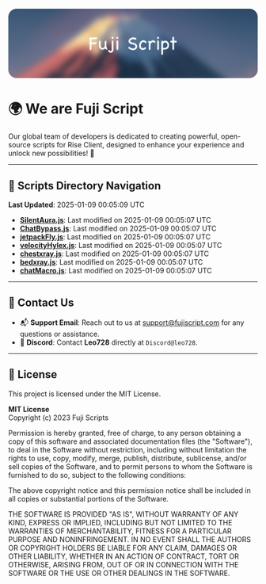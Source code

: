 ![Banner](.github/b.webp)

# 🌍 **We are Fuji Script**

Our global team of developers is dedicated to creating powerful, open-source scripts for Rise Client, designed to enhance your experience and unlock new possibilities! 🌟

---
<!-- SCRIPTS_NAVIGATION_START -->
## 📂 **Scripts Directory Navigation**

**Last Updated**: 2025-01-09 00:05:09 UTC

- **[SilentAura.js](scripts/SilentAura.js)**: Last modified on 2025-01-09 00:05:07 UTC
- **[ChatBypass.js](scripts/ChatBypass.js)**: Last modified on 2025-01-09 00:05:07 UTC
- **[jetpackFly.js](scripts/jetpackFly.js)**: Last modified on 2025-01-09 00:05:07 UTC
- **[velocityHylex.js](scripts/velocityHylex.js)**: Last modified on 2025-01-09 00:05:07 UTC
- **[chestxray.js](scripts/chestxray.js)**: Last modified on 2025-01-09 00:05:07 UTC
- **[bedxray.js](scripts/bedxray.js)**: Last modified on 2025-01-09 00:05:07 UTC
- **[chatMacro.js](scripts/chatMacro.js)**: Last modified on 2025-01-09 00:05:07 UTC

<!-- SCRIPTS_NAVIGATION_END -->

---

## 💬 **Contact Us**  
- 📬 **Support Email**: Reach out to us at [support@fujiscript.com](mailto:support@fujiscript.com) for any questions or assistance.  
- 💬 **Discord**: Contact **Leo728** directly at `Discord@leo728`.

---

## 📜 **License**

This project is licensed under the MIT License.  

**MIT License**  
Copyright (c) 2023 Fuji Scripts  

Permission is hereby granted, free of charge, to any person obtaining a copy of this software and associated documentation files (the "Software"), to deal in the Software without restriction, including without limitation the rights to use, copy, modify, merge, publish, distribute, sublicense, and/or sell copies of the Software, and to permit persons to whom the Software is furnished to do so, subject to the following conditions:  

The above copyright notice and this permission notice shall be included in all copies or substantial portions of the Software.  

THE SOFTWARE IS PROVIDED "AS IS", WITHOUT WARRANTY OF ANY KIND, EXPRESS OR IMPLIED, INCLUDING BUT NOT LIMITED TO THE WARRANTIES OF MERCHANTABILITY, FITNESS FOR A PARTICULAR PURPOSE AND NONINFRINGEMENT. IN NO EVENT SHALL THE AUTHORS OR COPYRIGHT HOLDERS BE LIABLE FOR ANY CLAIM, DAMAGES OR OTHER LIABILITY, WHETHER IN AN ACTION OF CONTRACT, TORT OR OTHERWISE, ARISING FROM, OUT OF OR IN CONNECTION WITH THE SOFTWARE OR THE USE OR OTHER DEALINGS IN THE SOFTWARE.  
